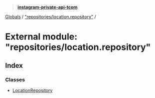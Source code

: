 > **[instagram-private-api-tcom](../README.md)**

[Globals](../README.md) / ["repositories/location.repository"](_repositories_location_repository_.md) /

# External module: "repositories/location.repository"

## Index

### Classes

* [LocationRepository](../classes/_repositories_location_repository_.locationrepository.md)